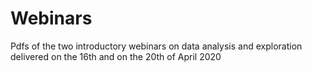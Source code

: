 # Webinars

Pdfs of the two introductory webinars on data analysis and exploration delivered on the 16th and on the 20th of April 2020
